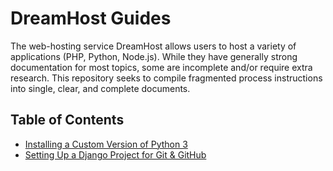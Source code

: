 # DreamHost Guides

The web-hosting service DreamHost allows users to host a variety of applications (PHP, Python, Node.js). While they have generally strong documentation for most topics, some are incomplete and/or require extra research. This repository seeks to compile fragmented process instructions into single, clear, and complete documents. 

## Table of Contents
- [Installing a Custom Version of Python 3](https://github.com/N8Brown/dreamhost_guides/blob/main/install_python3.md)
- [Setting Up a Django Project for Git & GitHub](https://github.com/N8Brown/dreamhost_guides/blob/main/setting_up_django_project_for_git_and_github.md)